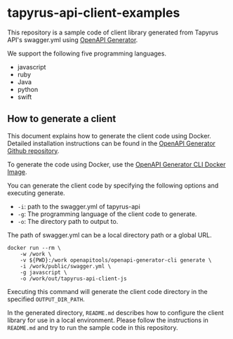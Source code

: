 # tapyrus-api-client-examples

This repository is a sample code of client library generated from Tapyrus API's swagger.yml using [OpenAPI Generator](https://github.com/OpenAPITools/openapi-generator).

We support the following five programming languages.
  - javascript
  - ruby
  - Java
  - python
  - swift

## How to generate a client

This document explains how to generate the client code using Docker.
Detailed installation instructions can be found in the [OpenAPI Generator Github repository](https://github.com/OpenAPITools/openapi-generator#16---docker).


To generate the code using Docker, use the [OpenAPI Generator CLI Docker Image](https://hub.docker.com/r/openapitools/openapi-generator-cli/).

You can generate the client code by specifying the following options and executing generate.
 - `-i`: path to the swagger.yml of tapyrus-api
 - `-g`: The programming language of the client code to generate.
 - `-o`: The directory path to output to.

The path of swagger.yml can be a local directory path or a global URL.

```
docker run --rm \
    -w /work \
    -v ${PWD}:/work openapitools/openapi-generator-cli generate \
    -i /work/public/swagger.yml \
    -g javascript \
    -o /work/out/tapyrus-api-client-js
```

Executing this command will generate the client code directory in the specified `OUTPUT_DIR_PATH`.

In the generated directory, `README.md` describes how to configure the client library for use in a local environment.
Please follow the instructions in `README.md` and try to run the sample code in this repository.

